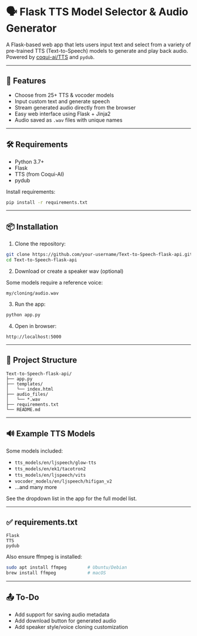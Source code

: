 
# 🗣️ Flask TTS Model Selector & Audio Generator

A Flask-based web app that lets users input text and select from a variety of pre-trained TTS (Text-to-Speech) models to generate and play back audio. Powered by [coqui-ai/TTS](https://github.com/coqui-ai/TTS) and `pydub`.

---

## 🚀 Features

- Choose from 25+ TTS & vocoder models
- Input custom text and generate speech
- Stream generated audio directly from the browser
- Easy web interface using Flask + Jinja2
- Audio saved as `.wav` files with unique names

---

## 🛠️ Requirements

- Python 3.7+
- Flask
- TTS (from Coqui-AI)
- pydub

Install requirements:
```bash
pip install -r requirements.txt
```

---

## 📦 Installation

1. Clone the repository:
```bash
git clone https://github.com/your-username/Text-to-Speech-flask-api.git
cd Text-to-Speech-flask-api
```

2. Download or create a speaker wav (optional)

Some models require a reference voice:
```
my/cloning/audio.wav
```

3. Run the app:
```bash
python app.py
```

4. Open in browser:
```
http://localhost:5000
```

---

## 📁 Project Structure

```
Text-to-Speech-flask-api/
├── app.py
├── templates/
│   └── index.html
├── audio_files/
│   └── *.wav
├── requirements.txt
└── README.md
```

---

## 🔊 Example TTS Models

Some models included:

- `tts_models/en/ljspeech/glow-tts`
- `tts_models/en/ek1/tacotron2`
- `tts_models/en/ljspeech/vits`
- `vocoder_models/en/ljspeech/hifigan_v2`
- ...and many more

See the dropdown list in the app for the full model list.

---

## ✅ requirements.txt

```
Flask
TTS
pydub
```

Also ensure ffmpeg is installed:
```bash
sudo apt install ffmpeg        # Ubuntu/Debian
brew install ffmpeg            # macOS
```

---

## 📤 To-Do

- Add support for saving audio metadata
- Add download button for generated audio
- Add speaker style/voice cloning customization
